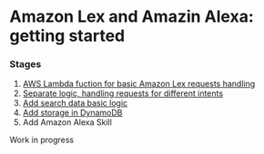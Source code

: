 # Amazon Lex and Amazin Alexa: getting started

### Stages
1. [AWS Lambda fuction for basic Amazon Lex requests handling](https://github.com/satr/amazon-lex-alexa-getting-started/tree/master/amazon-lex/stage-1)
2. [Separate logic, handling requests for different intents](https://github.com/satr/amazon-lex-alexa-getting-started/tree/master/amazon-lex/stage-2)
3. [Add search data basic logic](https://github.com/satr/amazon-lex-alexa-getting-started/tree/master/amazon-lex/stage-3)
4. [Add storage in DynamoDB](https://github.com/satr/amazon-lex-alexa-getting-started/tree/master/amazon-lex/stage-4)
5. Add Amazon Alexa Skill


Work in progress
